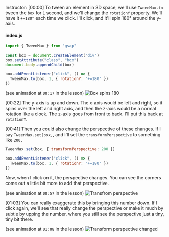 Instructor: [00:00] To tween an element in 3D space, we'll use `TweenMax.to` tween the `box` for `1` second, and we'll change the `rotationY` property. We'll have it  `+=180°` each time we click. I'll click, and it'll spin 180° around the y-axis.

#### index.js 

```js
import { TweenMax } from "gsap"

const box = document.createElement("div")
box.setAttribute("class", "box")
document.body.appendChild(box)

box.addEventListener("click", () => {
  TweenMax.to(box, 1, { rotationY: "+=180" })
})
```

(see animation at `00:17` in the lesson)
![Box spins 180](https://res.cloudinary.com/dg3gyk0gu/image/upload/v1554515535/transcript-images/spin-elements-in-3d-with-greensock-box-180.jpg)

[00:22] The y-axis is up and down. The x-axis would be left and right, so it spins over the left and right axis, and then the z-axis would be a normal rotation like a clock. The z-axis goes from front to back. I'll put this back at `rotationY`.

[00:41] Then you could also change the perspective of these changes. If I say `TweenMax.set(box,`, and I'll set the `transformPerspective` to something like `200.`

```js
TweenMax.set(box, { transformPerspective: 200 })

box.addEventListener("click", () => {
  TweenMax.to(box, 1, { rotationY: "+=180" })
})
```

Now, when I click on it, the perspective changes. You can see the corners come out a little bit more to add that perspective.

(see animation at `00:57` in the lesson)
![Transfrom perspective](https://res.cloudinary.com/dg3gyk0gu/image/upload/v1554515534/transcript-images/spin-elements-in-3d-with-greensock-transform-perspective.jpg)

[01:03] You can really exaggerate this by bringing this number down. If I click again, we'll see that really change the perspective or make it much by subtle by upping the number, where you still see the perspective just a tiny, tiny bit there.

(see animation at `01:08` in the lesson)
![Transform perspective changed](https://res.cloudinary.com/dg3gyk0gu/image/upload/v1554515535/transcript-images/spin-elements-in-3d-with-greensock-transform-perspective-changed.jpg)